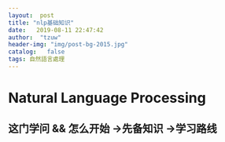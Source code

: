 ```yaml
---
layout:  post
title: "nlp基础知识" 
date:   2019-08-11 22:47:42                    
author:  "tzuw"
header-img: "img/post-bg-2015.jpg"
catalog:   false
tags: 自然語言處理
---
```

# Natural Language Processing 

## 这门学问 && 怎么开始 ->先备知识 ->学习路线
